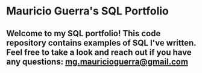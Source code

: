 # Mauricio Guerra's SQL Portfolio
## Welcome to my SQL portfolio! This code repository contains examples of SQL I've written. Feel free to take a look and reach out if you have any questions: mg.mauricioguerra@gmail.com
